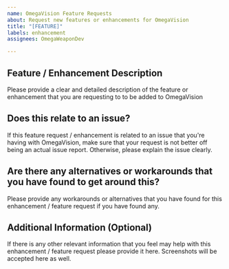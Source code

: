 ```yaml
---
name: OmegaVision Feature Requests
about: Request new features or enhancements for OmegaVision
title: "[FEATURE]"
labels: enhancement
assignees: OmegaWeaponDev

---
```


## Feature / Enhancement Description
Please provide a clear and detailed description of the feature or enhancement that you are requesting to to be added to OmegaVision

## Does this relate to an issue?
If this feature request / enhancement is related to an issue that you're having with OmegaVision, make sure that your request is not better off being an actual issue report. Otherwise, please explain the issue clearly.

## Are there any alternatives or workarounds that you have found to get around this?
Please provide any workarounds or alternatives that you have found for this enhancement / feature request if you have found any.

## Additional Information (Optional)
If there is any other relevant information that you feel may help with this enhancement / feature request please provide it here. Screenshots will be accepted here as well.
